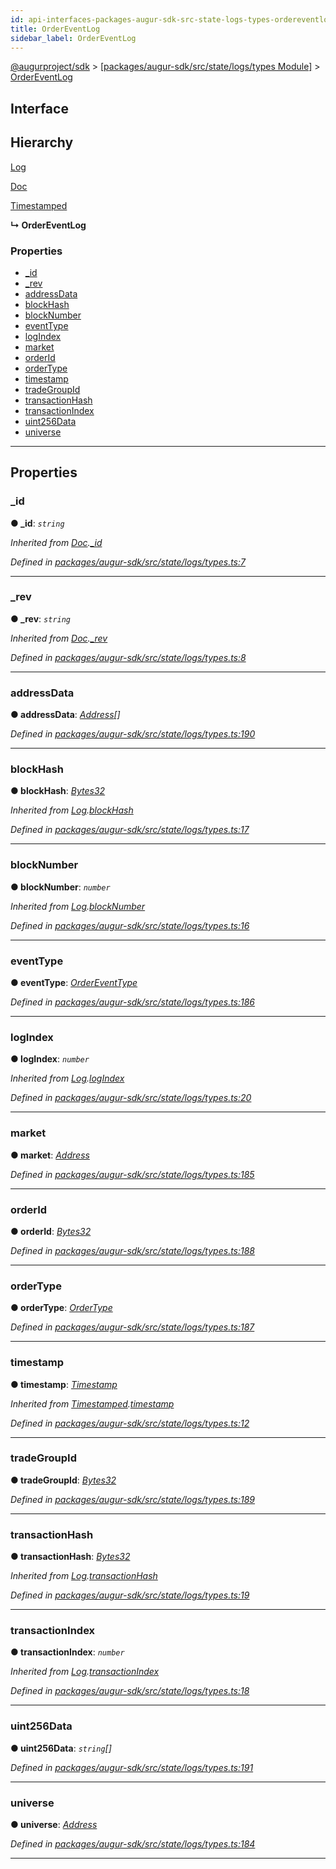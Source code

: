 ```yaml
---
id: api-interfaces-packages-augur-sdk-src-state-logs-types-ordereventlog
title: OrderEventLog
sidebar_label: OrderEventLog
---
```


[@augurproject/sdk](api-readme.md) > [[packages/augur-sdk/src/state/logs/types Module]](api-modules-packages-augur-sdk-src-state-logs-types-module.md) > [OrderEventLog](api-interfaces-packages-augur-sdk-src-state-logs-types-ordereventlog.md)

## Interface

## Hierarchy

 [Log](api-interfaces-packages-augur-sdk-src-state-logs-types-log.md)

 [Doc](api-interfaces-packages-augur-sdk-src-state-logs-types-doc.md)

 [Timestamped](api-interfaces-packages-augur-sdk-src-state-logs-types-timestamped.md)

**↳ OrderEventLog**

### Properties

* [_id](api-interfaces-packages-augur-sdk-src-state-logs-types-ordereventlog.md#_id)
* [_rev](api-interfaces-packages-augur-sdk-src-state-logs-types-ordereventlog.md#_rev)
* [addressData](api-interfaces-packages-augur-sdk-src-state-logs-types-ordereventlog.md#addressdata)
* [blockHash](api-interfaces-packages-augur-sdk-src-state-logs-types-ordereventlog.md#blockhash)
* [blockNumber](api-interfaces-packages-augur-sdk-src-state-logs-types-ordereventlog.md#blocknumber)
* [eventType](api-interfaces-packages-augur-sdk-src-state-logs-types-ordereventlog.md#eventtype)
* [logIndex](api-interfaces-packages-augur-sdk-src-state-logs-types-ordereventlog.md#logindex)
* [market](api-interfaces-packages-augur-sdk-src-state-logs-types-ordereventlog.md#market)
* [orderId](api-interfaces-packages-augur-sdk-src-state-logs-types-ordereventlog.md#orderid)
* [orderType](api-interfaces-packages-augur-sdk-src-state-logs-types-ordereventlog.md#ordertype)
* [timestamp](api-interfaces-packages-augur-sdk-src-state-logs-types-ordereventlog.md#timestamp)
* [tradeGroupId](api-interfaces-packages-augur-sdk-src-state-logs-types-ordereventlog.md#tradegroupid)
* [transactionHash](api-interfaces-packages-augur-sdk-src-state-logs-types-ordereventlog.md#transactionhash)
* [transactionIndex](api-interfaces-packages-augur-sdk-src-state-logs-types-ordereventlog.md#transactionindex)
* [uint256Data](api-interfaces-packages-augur-sdk-src-state-logs-types-ordereventlog.md#uint256data)
* [universe](api-interfaces-packages-augur-sdk-src-state-logs-types-ordereventlog.md#universe)

---

## Properties

<a id="_id"></a>

###  _id

**● _id**: *`string`*

*Inherited from [Doc](api-interfaces-packages-augur-sdk-src-state-logs-types-doc.md).[_id](api-interfaces-packages-augur-sdk-src-state-logs-types-doc.md#_id)*

*Defined in [packages/augur-sdk/src/state/logs/types.ts:7](https://github.com/AugurProject/augur/blob/0ea8996003/packages/augur-sdk/src/state/logs/types.ts#L7)*

___
<a id="_rev"></a>

###  _rev

**● _rev**: *`string`*

*Inherited from [Doc](api-interfaces-packages-augur-sdk-src-state-logs-types-doc.md).[_rev](api-interfaces-packages-augur-sdk-src-state-logs-types-doc.md#_rev)*

*Defined in [packages/augur-sdk/src/state/logs/types.ts:8](https://github.com/AugurProject/augur/blob/0ea8996003/packages/augur-sdk/src/state/logs/types.ts#L8)*

___
<a id="addressdata"></a>

###  addressData

**● addressData**: *[Address](api-modules-packages-augur-sdk-src-state-logs-types-module.md#address)[]*

*Defined in [packages/augur-sdk/src/state/logs/types.ts:190](https://github.com/AugurProject/augur/blob/0ea8996003/packages/augur-sdk/src/state/logs/types.ts#L190)*

___
<a id="blockhash"></a>

###  blockHash

**● blockHash**: *[Bytes32](api-modules-packages-augur-sdk-src-state-logs-types-module.md#bytes32)*

*Inherited from [Log](api-interfaces-packages-augur-sdk-src-state-logs-types-log.md).[blockHash](api-interfaces-packages-augur-sdk-src-state-logs-types-log.md#blockhash)*

*Defined in [packages/augur-sdk/src/state/logs/types.ts:17](https://github.com/AugurProject/augur/blob/0ea8996003/packages/augur-sdk/src/state/logs/types.ts#L17)*

___
<a id="blocknumber"></a>

###  blockNumber

**● blockNumber**: *`number`*

*Inherited from [Log](api-interfaces-packages-augur-sdk-src-state-logs-types-log.md).[blockNumber](api-interfaces-packages-augur-sdk-src-state-logs-types-log.md#blocknumber)*

*Defined in [packages/augur-sdk/src/state/logs/types.ts:16](https://github.com/AugurProject/augur/blob/0ea8996003/packages/augur-sdk/src/state/logs/types.ts#L16)*

___
<a id="eventtype"></a>

###  eventType

**● eventType**: *[OrderEventType](api-enums-packages-augur-sdk-src-state-logs-types-ordereventtype.md)*

*Defined in [packages/augur-sdk/src/state/logs/types.ts:186](https://github.com/AugurProject/augur/blob/0ea8996003/packages/augur-sdk/src/state/logs/types.ts#L186)*

___
<a id="logindex"></a>

###  logIndex

**● logIndex**: *`number`*

*Inherited from [Log](api-interfaces-packages-augur-sdk-src-state-logs-types-log.md).[logIndex](api-interfaces-packages-augur-sdk-src-state-logs-types-log.md#logindex)*

*Defined in [packages/augur-sdk/src/state/logs/types.ts:20](https://github.com/AugurProject/augur/blob/0ea8996003/packages/augur-sdk/src/state/logs/types.ts#L20)*

___
<a id="market"></a>

###  market

**● market**: *[Address](api-modules-packages-augur-sdk-src-state-logs-types-module.md#address)*

*Defined in [packages/augur-sdk/src/state/logs/types.ts:185](https://github.com/AugurProject/augur/blob/0ea8996003/packages/augur-sdk/src/state/logs/types.ts#L185)*

___
<a id="orderid"></a>

###  orderId

**● orderId**: *[Bytes32](api-modules-packages-augur-sdk-src-state-logs-types-module.md#bytes32)*

*Defined in [packages/augur-sdk/src/state/logs/types.ts:188](https://github.com/AugurProject/augur/blob/0ea8996003/packages/augur-sdk/src/state/logs/types.ts#L188)*

___
<a id="ordertype"></a>

###  orderType

**● orderType**: *[OrderType](api-enums-packages-augur-sdk-src-state-logs-types-ordertype.md)*

*Defined in [packages/augur-sdk/src/state/logs/types.ts:187](https://github.com/AugurProject/augur/blob/0ea8996003/packages/augur-sdk/src/state/logs/types.ts#L187)*

___
<a id="timestamp"></a>

###  timestamp

**● timestamp**: *[Timestamp](api-modules-packages-augur-sdk-src-state-logs-types-module.md#timestamp)*

*Inherited from [Timestamped](api-interfaces-packages-augur-sdk-src-state-logs-types-timestamped.md).[timestamp](api-interfaces-packages-augur-sdk-src-state-logs-types-timestamped.md#timestamp)*

*Defined in [packages/augur-sdk/src/state/logs/types.ts:12](https://github.com/AugurProject/augur/blob/0ea8996003/packages/augur-sdk/src/state/logs/types.ts#L12)*

___
<a id="tradegroupid"></a>

###  tradeGroupId

**● tradeGroupId**: *[Bytes32](api-modules-packages-augur-sdk-src-state-logs-types-module.md#bytes32)*

*Defined in [packages/augur-sdk/src/state/logs/types.ts:189](https://github.com/AugurProject/augur/blob/0ea8996003/packages/augur-sdk/src/state/logs/types.ts#L189)*

___
<a id="transactionhash"></a>

###  transactionHash

**● transactionHash**: *[Bytes32](api-modules-packages-augur-sdk-src-state-logs-types-module.md#bytes32)*

*Inherited from [Log](api-interfaces-packages-augur-sdk-src-state-logs-types-log.md).[transactionHash](api-interfaces-packages-augur-sdk-src-state-logs-types-log.md#transactionhash)*

*Defined in [packages/augur-sdk/src/state/logs/types.ts:19](https://github.com/AugurProject/augur/blob/0ea8996003/packages/augur-sdk/src/state/logs/types.ts#L19)*

___
<a id="transactionindex"></a>

###  transactionIndex

**● transactionIndex**: *`number`*

*Inherited from [Log](api-interfaces-packages-augur-sdk-src-state-logs-types-log.md).[transactionIndex](api-interfaces-packages-augur-sdk-src-state-logs-types-log.md#transactionindex)*

*Defined in [packages/augur-sdk/src/state/logs/types.ts:18](https://github.com/AugurProject/augur/blob/0ea8996003/packages/augur-sdk/src/state/logs/types.ts#L18)*

___
<a id="uint256data"></a>

###  uint256Data

**● uint256Data**: *`string`[]*

*Defined in [packages/augur-sdk/src/state/logs/types.ts:191](https://github.com/AugurProject/augur/blob/0ea8996003/packages/augur-sdk/src/state/logs/types.ts#L191)*

___
<a id="universe"></a>

###  universe

**● universe**: *[Address](api-modules-packages-augur-sdk-src-state-logs-types-module.md#address)*

*Defined in [packages/augur-sdk/src/state/logs/types.ts:184](https://github.com/AugurProject/augur/blob/0ea8996003/packages/augur-sdk/src/state/logs/types.ts#L184)*

___

